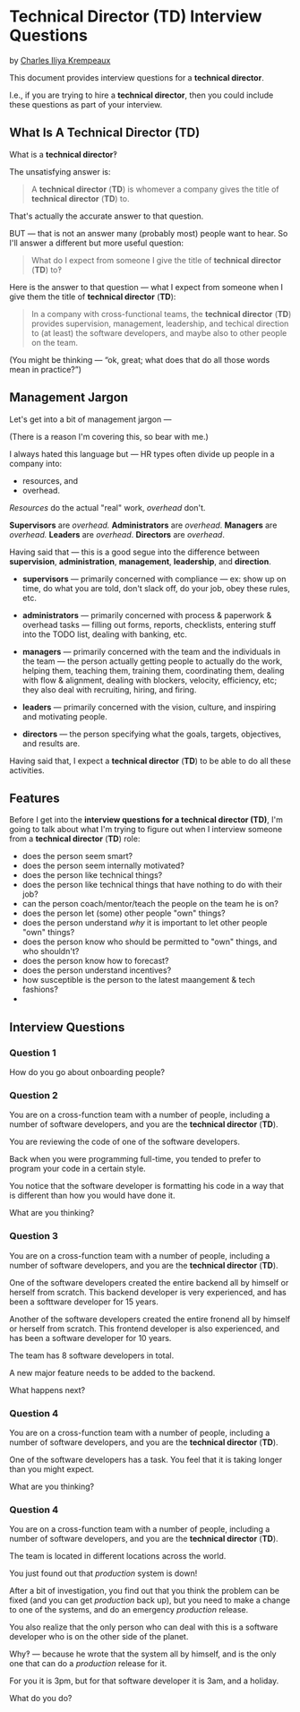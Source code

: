 # Technical Director (TD) Interview Questions
by [Charles Iliya Krempeaux](http://changelog.ca/)

This document provides interview questions for a **technical director**.

I.e., if you are trying to hire a **technical director**, then you could include these questions as part of your interview.

## What Is A Technical Director (TD)

What is a **technical director**‽

The unsatisfying answer is:
> A **technical director** (**TD**) is whomever a company gives the title of **technical director** (**TD**) to.

That's actually the accurate answer to that question.

BUT — that is not an answer many (probably most) people want to hear. So I'll answer a different but more useful question:
> What do I expect from someone I give the title of **technical director** (**TD**) to‽
 
Here is the answer to that question — what I expect from someone when I give them the title of **technical director** (**TD**):
> In a company with cross-functional teams, the **technical director** (**TD**) provides supervision, management, leadership, and techical direction to (at least) the software developers, and maybe also to other people on the team.

(You might be thinking — “ok, great; what does that do all those words mean in practice?”)

## Management Jargon

Let's get into a bit of management jargon —

(There is a reason I'm covering this, so bear with me.)

I always hated this language but — HR types often divide up people in a company into:

* resources, and
* overhead.

_Resources_ do the actual "real" work, _overhead_ don't.

**Supervisors** are _overhead._
**Administrators** are _overhead_.
**Managers** are _overhead._
**Leaders** are _overhead_.
**Directors** are _overhead_.

Having said that — this is a good segue into the difference between **supervision**, **administration**, **management**, **leadership**, and **direction**.

* **supervisors** — primarily concerned with compliance — ex: show up on time, do what you are told, don't slack off, do your job, obey these rules, etc.

* **administrators** — primarily concerned with process & paperwork & overhead tasks — filling out forms, reports, checklists, entering stuff into the TODO list, dealing with banking, etc.

* **managers** — primarily concerned with the team and the individuals in the team — the person actually getting people to actually do the work, helping them, teaching them, training them, coordinating them, dealing with flow & alignment, dealing with blockers, velocity, efficiency, etc; they also deal with recruiting, hiring, and firing.

* **leaders** — primarily concerned with the vision, culture, and inspiring and motivating people.

* **directors** — the person specifying what the goals, targets, objectives, and results are.


Having said that, I expect a **technical director** (**TD**) to be able to do all these activities.

## Features

Before I get into the **interview questions for a technical director (TD)**, I'm going to talk about what I'm trying to figure out when I interview someone from a **technical director** (**TD**) role:

* does the person seem smart?
* does the person seem internally motivated?
* does the person like technical things?
* does the person like technical things that have nothing to do with their job?
* can the person coach/mentor/teach the people on the team he is on?
* does the person let (some) other people "own" things?
* does the person understand _why_ it is important to let other people "own" things?
* does the person know who should be permitted to "own" things, and who shouldn't?
* does the person know how to forecast?
* does the person understand incentives?
* how susceptible is the person to the latest maangement & tech fashions?
* 

## Interview Questions

### Question 1

How do you go about onboarding people?

### Question 2

You are on a cross-function team with a number of people, including a number of software developers, and you are the **technical director** (**TD**).

You are reviewing the code of one of the software developers.

Back when you were programming full-time, you tended to prefer to program your code in a certain style.

You notice that the software developer is formatting his code in a way that is different than how you would have done it.

What are you thinking?

### Question 3

You are on a cross-function team with a number of people, including a number of software developers, and you are the **technical director** (**TD**).

One of the software developers created the entire backend all by himself or herself from scratch. This backend developer is very experienced, and has been a softtware developer for 15 years.

Another of the software developers created the entire fronend all by himself or herself from scratch. This frontend developer is also experienced, and has been a software developer for 10 years.

The team has 8 software developers in total.

A new major feature needs to be added to the backend.

What happens next?

### Question 4

You are on a cross-function team with a number of people, including a number of software developers, and you are the **technical director** (**TD**).

One of the software developers has a task. You feel that it is taking longer than you might expect.

What are you thinking?

### Question 4

You are on a cross-function team with a number of people, including a number of software developers, and you are the **technical director** (**TD**).

The team is located in different locations across the world.

You just found out that _production_ system is down!

After a bit of investigation, you find out that you think the problem can be fixed (and you can get _production_ back up), but you need to make a change to one of the systems, and do an emergency _production_ release.

You  also realize that the only person who can deal with this is a software developer who is on the other side of the planet.

Why‽ — because he wrote that the system all by himself, and is the only one that can do a _production_ release for it.

For you it is 3pm, but for that software developer it is 3am, and a holiday.

What do you do?
